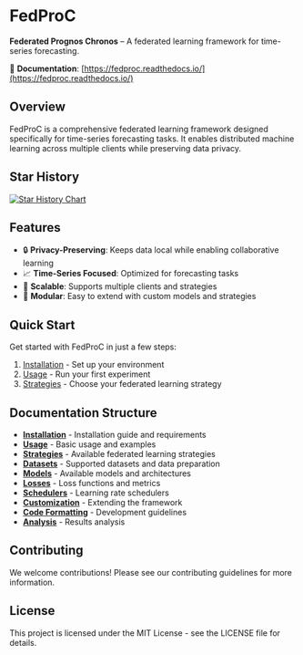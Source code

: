 # FedProC

**Federated Prognos Chronos** – A federated learning framework for time-series forecasting.

📖 **Documentation**: [https://fedproc.readthedocs.io/](https://fedproc.readthedocs.io/)

## Overview

FedProC is a comprehensive federated learning framework designed specifically for time-series forecasting tasks. It enables distributed machine learning across multiple clients while preserving data privacy.

## Star History

<a href="https://www.star-history.com/#nclabteam/FedProC&Timeline">
 <picture>
   <source media="(prefers-color-scheme: dark)" srcset="https://api.star-history.com/svg?repos=nclabteam/FedProC&type=Timeline&theme=dark" />
   <source media="(prefers-color-scheme: light)" srcset="https://api.star-history.com/svg?repos=nclabteam/FedProC&type=Timeline" />
   <img alt="Star History Chart" src="https://api.star-history.com/svg?repos=nclabteam/FedProC&type=Timeline" />
 </picture>
</a>

## Features

- 🔒 **Privacy-Preserving**: Keeps data local while enabling collaborative learning
- 📈 **Time-Series Focused**: Optimized for forecasting tasks
- 🚀 **Scalable**: Supports multiple clients and strategies
- 🧩 **Modular**: Easy to extend with custom models and strategies

## Quick Start

Get started with FedProC in just a few steps:

1. [Installation](docs/installation.md) - Set up your environment
2. [Usage](docs/usage.md) - Run your first experiment
3. [Strategies](docs/strategies.md) - Choose your federated learning strategy

## Documentation Structure

- **[Installation](docs/installation.md)** - Installation guide and requirements
- **[Usage](docs/usage.md)** - Basic usage and examples
- **[Strategies](docs/strategies.md)** - Available federated learning strategies
- **[Datasets](docs/datasets.md)** - Supported datasets and data preparation
- **[Models](docs/models.md)** - Available models and architectures
- **[Losses](docs/losses.md)** - Loss functions and metrics
- **[Schedulers](docs/schedulers.md)** - Learning rate schedulers
- **[Customization](docs/customization.md)** - Extending the framework
- **[Code Formatting](docs/formatting.md)** - Development guidelines
- **[Analysis](docs/analysis.md)** - Results analysis

## Contributing

We welcome contributions! Please see our contributing guidelines for more information.

## License

This project is licensed under the MIT License - see the LICENSE file for details.
